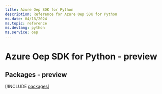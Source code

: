 ```yaml
---
title: Azure Oep SDK for Python
description: Reference for Azure Oep SDK for Python
ms.date: 04/18/2024
ms.topic: reference
ms.devlang: python
ms.service: oep
---
```

# Azure Oep SDK for Python - preview
## Packages - preview
[!INCLUDE [packages](oep-index.md)]
